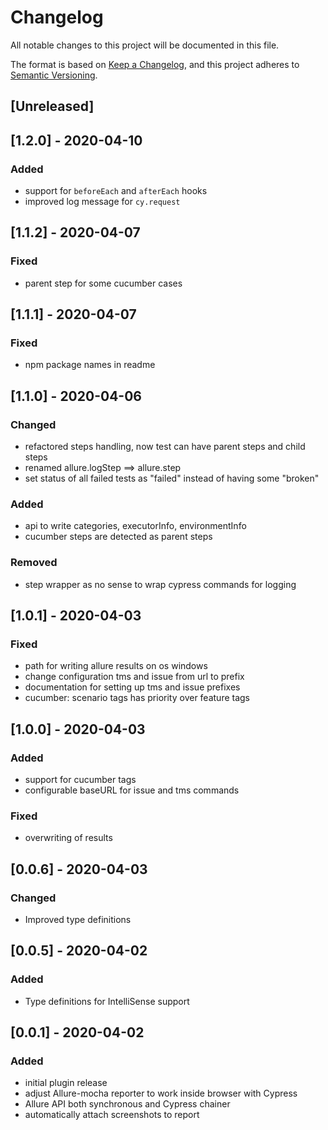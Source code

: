 # Changelog

All notable changes to this project will be documented in this file.

The format is based on [Keep a Changelog](https://keepachangelog.com/en/1.0.0/),
and this project adheres to [Semantic Versioning](https://semver.org/spec/v2.0.0.html).

## [Unreleased]

## [1.2.0] - 2020-04-10

### Added

-   support for `beforeEach` and `afterEach` hooks
-   improved log message for `cy.request`

## [1.1.2] - 2020-04-07

### Fixed

-   parent step for some cucumber cases

## [1.1.1] - 2020-04-07

### Fixed

-   npm package names in readme

## [1.1.0] - 2020-04-06

### Changed

-   refactored steps handling, now test can have parent steps and child steps
-   renamed allure.logStep ==> allure.step
-   set status of all failed tests as "failed" instead of having some "broken"

### Added

-   api to write categories, executorInfo, environmentInfo
-   cucumber steps are detected as parent steps

### Removed

-   step wrapper as no sense to wrap cypress commands for logging

## [1.0.1] - 2020-04-03

### Fixed

-   path for writing allure results on os windows
-   change configuration tms and issue from url to prefix
-   documentation for setting up tms and issue prefixes
-   cucumber: scenario tags has priority over feature tags

## [1.0.0] - 2020-04-03

### Added

-   support for cucumber tags
-   configurable baseURL for issue and tms commands

### Fixed

-   overwriting of results

## [0.0.6] - 2020-04-03

### Changed

-   Improved type definitions

## [0.0.5] - 2020-04-02

### Added

-   Type definitions for IntelliSense support

## [0.0.1] - 2020-04-02

### Added

-   initial plugin release
-   adjust Allure-mocha reporter to work inside browser with Cypress
-   Allure API both synchronous and Cypress chainer
-   automatically attach screenshots to report
